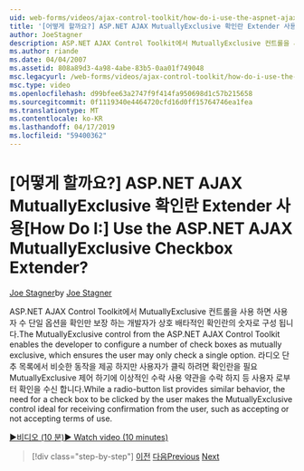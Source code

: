 ```yaml
---
uid: web-forms/videos/ajax-control-toolkit/how-do-i-use-the-aspnet-ajax-mutuallyexclusive-checkbox-extender
title: '[어떻게 할까요?] ASP.NET AJAX MutuallyExclusive 확인란 Extender 사용 | Microsoft 문서'
author: JoeStagner
description: ASP.NET AJAX Control Toolkit에서 MutuallyExclusive 컨트롤을 사용 하면 개발자 확인란으로 상호 단독으로 e의 수를 구성 하는 중...
ms.author: riande
ms.date: 04/04/2007
ms.assetid: 808a89d3-4a98-4abe-83b5-0aa01f749048
msc.legacyurl: /web-forms/videos/ajax-control-toolkit/how-do-i-use-the-aspnet-ajax-mutuallyexclusive-checkbox-extender
msc.type: video
ms.openlocfilehash: d99bfee63a2747f9f414fa950698d1c57b215658
ms.sourcegitcommit: 0f1119340e4464720cfd16d0ff15764746ea1fea
ms.translationtype: MT
ms.contentlocale: ko-KR
ms.lasthandoff: 04/17/2019
ms.locfileid: "59400362"
---
```

# <a name="how-do-i-use-the-aspnet-ajax-mutuallyexclusive-checkbox-extender"></a><span data-ttu-id="0cf80-104">[어떻게 할까요?] ASP.NET AJAX MutuallyExclusive 확인란 Extender 사용</span><span class="sxs-lookup"><span data-stu-id="0cf80-104">[How Do I:] Use the ASP.NET AJAX MutuallyExclusive Checkbox Extender?</span></span>

<span data-ttu-id="0cf80-105">[Joe Stagner](https://github.com/JoeStagner)</span><span class="sxs-lookup"><span data-stu-id="0cf80-105">by [Joe Stagner](https://github.com/JoeStagner)</span></span>

<span data-ttu-id="0cf80-106">ASP.NET AJAX Control Toolkit에서 MutuallyExclusive 컨트롤을 사용 하면 사용자 수 단일 옵션을 확인만 보장 하는 개발자가 상호 배타적인 확인란의 숫자로 구성 됩니다.</span><span class="sxs-lookup"><span data-stu-id="0cf80-106">The MutuallyExclusive control from the ASP.NET AJAX Control Toolkit enables the developer to configure a number of check boxes as mutually exclusive, which ensures the user may only check a single option.</span></span> <span data-ttu-id="0cf80-107">라디오 단추 목록에서 비슷한 동작을 제공 하지만 사용자가 클릭 하려면 확인란을 필요 MutuallyExclusive 제어 하기에 이상적인 수락 사용 약관을 수락 하지 등 사용자 로부터 확인을 수신 합니다.</span><span class="sxs-lookup"><span data-stu-id="0cf80-107">While a radio-button list provides similar behavior, the need for a check box to be clicked by the user makes the MutuallyExclusive control ideal for receiving confirmation from the user, such as accepting or not accepting terms of use.</span></span>

[<span data-ttu-id="0cf80-108">&#9654;비디오 (10 분)</span><span class="sxs-lookup"><span data-stu-id="0cf80-108">&#9654; Watch video (10 minutes)</span></span>](https://channel9.msdn.com/Blogs/ASP-NET-Site-Videos/how-do-i-use-the-aspnet-ajax-mutuallyexclusive-checkbox-extender)

> [!div class="step-by-step"]
> <span data-ttu-id="0cf80-109">[이전](how-do-i-use-the-aspnet-ajax-maskededit-controls.md)
> [다음](how-do-i-use-the-aspnet-ajax-nobot-control.md)</span><span class="sxs-lookup"><span data-stu-id="0cf80-109">[Previous](how-do-i-use-the-aspnet-ajax-maskededit-controls.md)
[Next](how-do-i-use-the-aspnet-ajax-nobot-control.md)</span></span>
